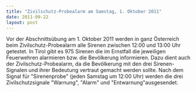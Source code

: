 ```yaml
---
title: "Zivilschutz-Probealarm am Samstag, 1. Oktober 2011"
date: 2011-09-22
layout: post
---
```


Vor der Abschnittsübung am 1. Oktober 2011 werden in ganz Österreich beim Zivilschutz-Probealarm alle Sirenen zwischen 12:00 und 13:00 Uhr getestet. In Tirol gibt es 975 Sirenen die im Ernstfall die jeweiligen Feuerwehren alarmieren bzw. die Bevölkerung informieren. Dazu dient auch der Zivilschutz-Probealarm, da die Bevölkerung mit den drei Sirenen-Signalen und ihrer Bedeutung vertraut gemacht werden sollte. Nach dem Signal für "Sirenenprobe" (jeden Samstag um 12:00 Uhr) werden die drei Zivilschutzsignale "Warnung", "Alarm" und "Entwarnung"ausgesendet.